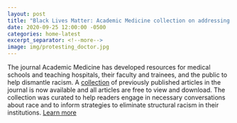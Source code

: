 ```yaml
---
layout: post
title: "Black Lives Matter: Academic Medicine collection on addressing race and racism in medical education"
date: 2020-09-25 12:00:00 -0500
categories: home-latest
excerpt_separator: <!--more-->
image: img/protesting_doctor.jpg
---
```


The journal Academic Medicine has developed resources for medical schools and teaching hospitals, their faculty and trainees, and the public to help dismantle racism. A [collection][collection] of previously <!--more--> published articles in the journal is now available and all articles are free to view and download. The collection was curated to help readers engage in necessary conversations about race and to inform strategies to eliminate structural racism in their institutions. [Learn more][learn-more]

[learn-more]: https://en.wikipedia.org/wiki/John_Lewis
[collection]: https://en.wikipedia.org/wiki/Student_Nonviolent_Coordinating_Committee

